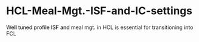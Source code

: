 # HCL-Meal-Mgt.-ISF-and-IC-settings
Well tuned profile ISF and meal mgt. in HCL is essential for transitioning into FCL
